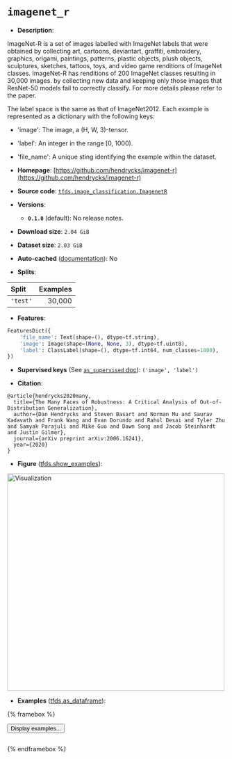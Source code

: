 <div itemscope itemtype="http://schema.org/Dataset">
  <div itemscope itemprop="includedInDataCatalog" itemtype="http://schema.org/DataCatalog">
    <meta itemprop="name" content="TensorFlow Datasets" />
  </div>
  <meta itemprop="name" content="imagenet_r" />
  <meta itemprop="description" content="ImageNet-R is a set of images labelled with ImageNet labels that were obtained&#10;by collecting art, cartoons, deviantart, graffiti, embroidery, graphics,&#10;origami, paintings, patterns, plastic objects, plush objects, sculptures,&#10;sketches, tattoos, toys, and video game renditions of ImageNet classes.&#10;ImageNet-R has renditions of 200 ImageNet classes resulting in 30,000 images.&#10;by collecting new data and keeping only those images that ResNet-50 models fail&#10;to correctly classify. For more details please refer to the paper.&#10;&#10;The label space is the same as that of ImageNet2012. Each example is&#10;represented as a dictionary with the following keys:&#10;&#10;* &#x27;image&#x27;: The image, a (H, W, 3)-tensor.&#10;* &#x27;label&#x27;: An integer in the range [0, 1000).&#10;* &#x27;file_name&#x27;: A unique sting identifying the example within the dataset.&#10;&#10;To use this dataset:&#10;&#10;```python&#10;import tensorflow_datasets as tfds&#10;&#10;ds = tfds.load(&#x27;imagenet_r&#x27;, split=&#x27;train&#x27;)&#10;for ex in ds.take(4):&#10;  print(ex)&#10;```&#10;&#10;See [the guide](https://www.tensorflow.org/datasets/overview) for more&#10;informations on [tensorflow_datasets](https://www.tensorflow.org/datasets).&#10;&#10;&lt;img src=&quot;https://storage.googleapis.com/tfds-data/visualization/fig/imagenet_r-0.1.0.png&quot; alt=&quot;Visualization&quot; width=&quot;500px&quot;&gt;&#10;&#10;" />
  <meta itemprop="url" content="https://www.tensorflow.org/datasets/catalog/imagenet_r" />
  <meta itemprop="sameAs" content="https://github.com/hendrycks/imagenet-r" />
  <meta itemprop="citation" content="@article{hendrycks2020many,&#10;  title={The Many Faces of Robustness: A Critical Analysis of Out-of-Distribution Generalization},&#10;  author={Dan Hendrycks and Steven Basart and Norman Mu and Saurav Kadavath and Frank Wang and Evan Dorundo and Rahul Desai and Tyler Zhu and Samyak Parajuli and Mike Guo and Dawn Song and Jacob Steinhardt and Justin Gilmer},&#10;  journal={arXiv preprint arXiv:2006.16241},&#10;  year={2020}&#10;}" />
</div>

# `imagenet_r`

*   **Description**:

ImageNet-R is a set of images labelled with ImageNet labels that were obtained
by collecting art, cartoons, deviantart, graffiti, embroidery, graphics,
origami, paintings, patterns, plastic objects, plush objects, sculptures,
sketches, tattoos, toys, and video game renditions of ImageNet classes.
ImageNet-R has renditions of 200 ImageNet classes resulting in 30,000 images. by
collecting new data and keeping only those images that ResNet-50 models fail to
correctly classify. For more details please refer to the paper.

The label space is the same as that of ImageNet2012. Each example is represented
as a dictionary with the following keys:

*   'image': The image, a (H, W, 3)-tensor.
*   'label': An integer in the range [0, 1000).
*   'file_name': A unique sting identifying the example within the dataset.

*   **Homepage**:
    [https://github.com/hendrycks/imagenet-r](https://github.com/hendrycks/imagenet-r)

*   **Source code**:
    [`tfds.image_classification.ImagenetR`](https://github.com/tensorflow/datasets/tree/master/tensorflow_datasets/image_classification/imagenet_r.py)

*   **Versions**:

    *   **`0.1.0`** (default): No release notes.

*   **Download size**: `2.04 GiB`

*   **Dataset size**: `2.03 GiB`

*   **Auto-cached**
    ([documentation](https://www.tensorflow.org/datasets/performances#auto-caching)):
    No

*   **Splits**:

Split    | Examples
:------- | -------:
`'test'` | 30,000

*   **Features**:

```python
FeaturesDict({
    'file_name': Text(shape=(), dtype=tf.string),
    'image': Image(shape=(None, None, 3), dtype=tf.uint8),
    'label': ClassLabel(shape=(), dtype=tf.int64, num_classes=1000),
})
```

*   **Supervised keys** (See
    [`as_supervised` doc](https://www.tensorflow.org/datasets/api_docs/python/tfds/load#args)):
    `('image', 'label')`

*   **Citation**:

```
@article{hendrycks2020many,
  title={The Many Faces of Robustness: A Critical Analysis of Out-of-Distribution Generalization},
  author={Dan Hendrycks and Steven Basart and Norman Mu and Saurav Kadavath and Frank Wang and Evan Dorundo and Rahul Desai and Tyler Zhu and Samyak Parajuli and Mike Guo and Dawn Song and Jacob Steinhardt and Justin Gilmer},
  journal={arXiv preprint arXiv:2006.16241},
  year={2020}
}
```

*   **Figure**
    ([tfds.show_examples](https://www.tensorflow.org/datasets/api_docs/python/tfds/visualization/show_examples)):

<img src="https://storage.googleapis.com/tfds-data/visualization/fig/imagenet_r-0.1.0.png" alt="Visualization" width="500px">

*   **Examples**
    ([tfds.as_dataframe](https://www.tensorflow.org/datasets/api_docs/python/tfds/as_dataframe)):

<!-- mdformat off(HTML should not be auto-formatted) -->

{% framebox %}

<button id="displaydataframe">Display examples...</button>
<div id="dataframecontent" style="overflow-x:scroll"></div>
<script src="https://www.gstatic.com/external_hosted/jquery2.min.js"></script>
<script>
var url = "https://storage.googleapis.com/tfds-data/visualization/dataframe/imagenet_r-0.1.0.html";
$(document).ready(() => {
  $("#displaydataframe").click((event) => {
    // Disable the button after clicking (dataframe loaded only once).
    $("#displaydataframe").prop("disabled", true);

    // Pre-fetch and display the content
    $.get(url, (data) => {
      $("#dataframecontent").html(data);
    }).fail(() => {
      $("#dataframecontent").html(
        'Error loading examples. If the error persist, please open '
        + 'a new issue.'
      );
    });
  });
});
</script>

{% endframebox %}

<!-- mdformat on -->